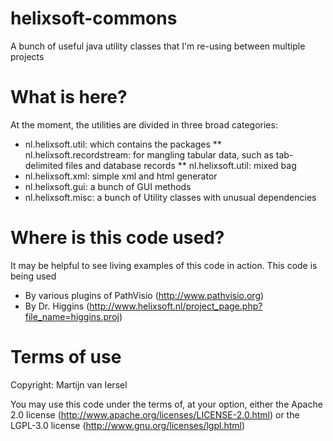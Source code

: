 helixsoft-commons
=================

A bunch of useful java utility classes that I'm re-using between multiple projects

What is here?
=============

At the moment, the utilities are divided in three broad categories:

* nl.helixsoft.util: which contains the packages
** nl.helixsoft.recordstream: for mangling tabular data, such as 
   tab-delimited files and database records
** nl.helixsoft.util: mixed bag
* nl.helixsoft.xml: simple xml and html generator
* nl.helixsoft.gui: a bunch of GUI methods
* nl.helixsoft.misc: a bunch of Utility classes with unusual dependencies
	
Where is this code used?
========================

It may be helpful to see living examples of this code in action.
This code is being used

* By various plugins of PathVisio (http://www.pathvisio.org)
* By Dr. Higgins (http://www.helixsoft.nl/project_page.php?file_name=higgins.proj)

Terms of use
============

Copyright: Martijn van Iersel

You may use this code under the terms of, at your option, either the 
Apache 2.0 license (http://www.apache.org/licenses/LICENSE-2.0.html)
or the LGPL-3.0 license (http://www.gnu.org/licenses/lgpl.html)